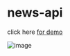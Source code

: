 # news-api

click here [for demo](https://news-api-task-app.netlify.app/)

![image](https://user-images.githubusercontent.com/77113035/139594662-62fc5cf3-f489-4870-82b3-7cd03108c5ad.png)
